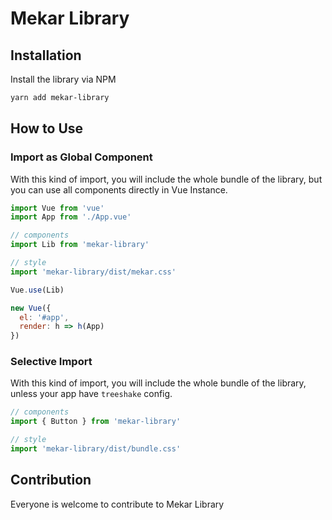# Mekar Library

## Installation
Install the library via NPM

```bash
yarn add mekar-library
```

## How to Use

### Import as Global Component
With this kind of import, you will include the whole bundle of the library, but you can use all components directly in Vue Instance.

```js
import Vue from 'vue'
import App from './App.vue'

// components
import Lib from 'mekar-library'

// style
import 'mekar-library/dist/mekar.css'

Vue.use(Lib)

new Vue({
  el: '#app',
  render: h => h(App)
})
```

### Selective Import
With this kind of import, you will include the whole bundle of the library, unless your app have `treeshake` config.

```js
// components
import { Button } from 'mekar-library'

// style
import 'mekar-library/dist/bundle.css'
```

## Contribution
Everyone is welcome to contribute to Mekar Library

